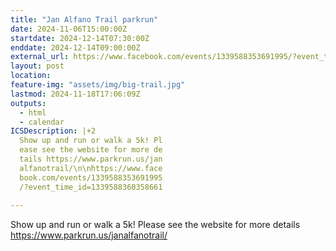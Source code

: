 ```yaml
---
title: "Jan Alfano Trail parkrun"
date: 2024-11-06T15:00:00Z
startdate: 2024-12-14T07:30:00Z
enddate: 2024-12-14T09:00:00Z
external_url: https://www.facebook.com/events/1339588353691995/?event_time_id=1339588360358661
layout: post
location: 
feature-img: "assets/img/big-trail.jpg"
lastmod: 2024-11-18T17:06:09Z
outputs:
  - html
  - calendar
ICSDescription: |+2
  Show up and run or walk a 5k! Pl  ease see the website for more de  tails https://www.parkrun.us/jan  alfanotrail/\n\nhttps://www.face  book.com/events/1339588353691995  /?event_time_id=1339588360358661  
---
```


Show up and run or walk a 5k! Please see the website for more details [https://www.parkrun.us/janalfanotrail/<br>
](https://www.parkrun.us/janalfanotrail/<br>
)  <br>
  

